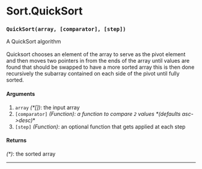 # Sort.QuickSort

<!-- div class="doc-container" -->

<!-- div -->


<!-- div -->

<h3 id="quicksortarray-comparator-step"><code>QuickSort(array, [comparator], [step])</code></h3>

A QuickSort algorithm
<br>
<br>
Quicksort chooses an element of the array to serve as the pivot element and
then moves two pointers in from the ends of the array until values are found
that should be swapped to have a more sorted array this is then done recursively
the subarray contained on each side of the pivot until fully sorted.

#### Arguments
1. `array` *(&#42;&#91;&#93;)*: the input array
2. `[comparator]` *(Function): a function to compare `2` values &#42;(defaults asc->desc)*&#42;
3. `[step]` *(Function)*: an optional function that gets applied at each step

#### Returns
*(&#42;)*: the sorted array

---

<!-- /div -->

<!-- /div -->

<!-- /div -->
